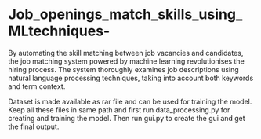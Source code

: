 # Job_openings_match_skills_using_MLtechniques-
By automating the skill matching between job vacancies and candidates, the job matching system powered by machine learning revolutionises the hiring process. The system thoroughly examines job descriptions using natural language processing techniques, taking into account both keywords and term context.

Dataset is made available as rar file and can be used for training the model.
Keep all these files in same path and first run data_processing.py for creating and training the model.
Then run gui.py to create the gui and get the final output.
